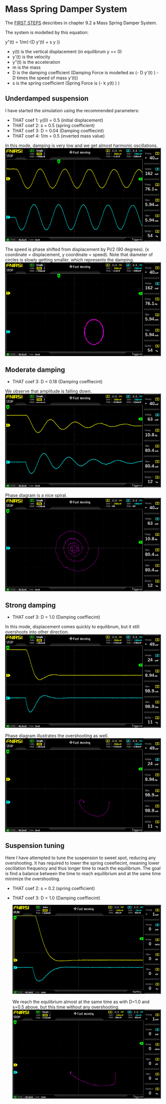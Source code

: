 # Mass Spring Damper System

The [FIRST STEPS](../THAT_First_Steps.pdf) describes in chapter 9.2 a Mass Spring Damper System. 

The system is modelled by this equation:

y"(t) = 1/m(-(D y'(t) + s y ))

*  y(t) is the vertical displacement (in equilibrum y == 0)
*  y'(t) is the velocity
*  y"(t) is the acceleration
*  m is the mass
*  D is the damping coefficient (Damping Force is modelled as (- D y'(t) ) - D times the speed of mass y'(t))
*  s is the spring coefficient (Spring Force is (- k y(t) ) )

## Underdamped suspension
I have started the simulation using the recommended parameters:
* THAT coef 1: y(0) = 0.5 (initial displacement)
* THAT coef 2: s = 0.5 (spring coefficient)
* THAT coef 3: D = 0.04 (Damping coeffiecint)
* THAT coef 4: 1/m = 0.5 (inverted mass value)

In this mode, damping is very low and we get almost harmonic oscillations. 
![01_Low_damping.png](01_Low_damping.png)

The speed is phase shifted from displacement by Pi/2 (90 degrees). (x coordinate = displacement, y coordinate = speed). Note that diameter of circles is slowly getting smaller, which represents the damping.
![01_Low_damping_phase_diagram.png](01_Low_damping_phase_diagram.png)

## Moderate damping
* THAT coef 3: D = 0.18 (Damping coeffiecint)

We observe that amplitude is falling down.   
![02_Moderate_damping.png](02_Moderate_damping.png)

Phase diagram is a nice spiral. 
![02_Moderate_damping_phase_diagram.png](02_Moderate_damping_phase_diagram.png)

## Strong damping
* THAT coef 3: D = 1.0 (Damping coeffiecint)

In this mode, displacement comes quickly to equilibrum, but it still overshoots into other direction. 
![03_Strong_damping.png](03_Strong_damping.png)

Phase diagram illustrates the overshooting as well.
![03_Strong_damping_phase_diagram.png](03_Strong_damping_phase_diagram.png)

## Suspension tuning
Here I have attempted to tune the suspension to sweet spot, reducing any overshooting. It has required to lower the spring coeefiecint, meaning lower oscillation frequency and thus longer time to reach the equilibrium. The goal is find a balance between the time to reach equilibrium and at the same time minimize the overshooting. 
* THAT coef 2: s = 0.2 (spring coefficient)
* THAT coef 3: D = 1.0 (Damping coeffiecint)

  ![04_Suspension_tuning_to_reduce_overshooting.png](04_Suspension_tuning_to_reduce_overshooting.png)

  We reach the equlibrium almost at the same time as with D=1.0 and s=0.5 above, but this time without any overshooting. 
  ![04_Suspension_tuning_to_reduce_overshooting_phase_diagram.png](04_Suspension_tuning_to_reduce_overshooting_phase_diagram.png)
